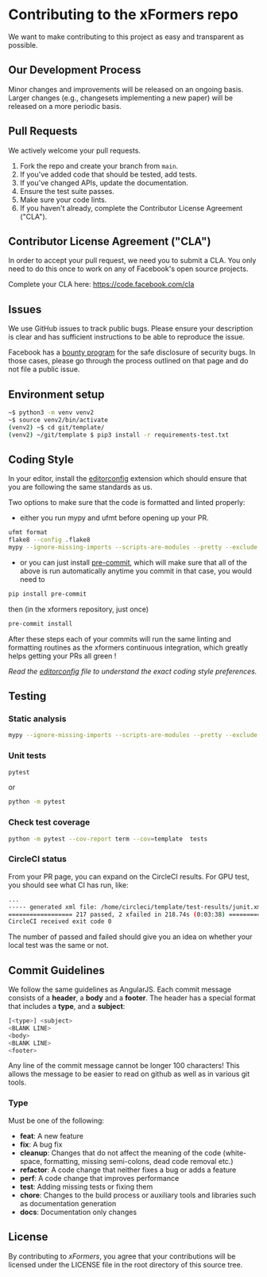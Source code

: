 # Contributing to the xFormers repo

We want to make contributing to this project as easy and transparent as
possible.

## Our Development Process

Minor changes and improvements will be released on an ongoing basis. Larger
changes (e.g., changesets implementing a new paper) will be released on a
more periodic basis.

## Pull Requests

We actively welcome your pull requests.

1. Fork the repo and create your branch from `main`.
2. If you've added code that should be tested, add tests.
3. If you've changed APIs, update the documentation.
4. Ensure the test suite passes.
5. Make sure your code lints.
6. If you haven't already, complete the Contributor License Agreement ("CLA").

## Contributor License Agreement ("CLA")

In order to accept your pull request, we need you to submit a CLA. You only need
to do this once to work on any of Facebook's open source projects.

Complete your CLA here: <https://code.facebook.com/cla>

## Issues

We use GitHub issues to track public bugs. Please ensure your description is
clear and has sufficient instructions to be able to reproduce the issue.

Facebook has a [bounty program](https://www.facebook.com/whitehat/) for the safe
disclosure of security bugs. In those cases, please go through the process
outlined on that page and do not file a public issue.

## Environment setup

```bash
~$ python3 -m venv venv2
~$ source venv2/bin/activate
(venv2) ~$ cd git/template/
(venv2) ~/git/template $ pip3 install -r requirements-test.txt
```

## Coding Style

In your editor, install the [editorconfig](https://editorconfig.org/) extension
which should ensure that you are following the same standards as us.

Two options to make sure that the code is formatted and linted properly:
* either you run mypy and ufmt before opening up your PR.

```bash
ufmt format
flake8 --config .flake8
mypy --ignore-missing-imports --scripts-are-modules --pretty --exclude build/ --exclude stubs/ .
```

* or you can just install [pre-commit](https://pre-commit.com/), which will make sure that all of the above is run automatically anytime you commit
in that case, you would need to
```bash
pip install pre-commit
```
then (in the xformers repository, just once)
```bash
pre-commit install
```

After these steps each of your commits will run the same linting and formatting routines as the xformers continuous integration, which greatly helps getting your PRs all green !

_Read the [editorconfig](.editorconfig) file to understand the exact coding style preferences._

## Testing

### Static analysis

```bash
mypy --ignore-missing-imports --scripts-are-modules --pretty --exclude stubs/ .
```

### Unit tests

```bash
pytest
```

or

``` bash
python -m pytest
```

### Check test coverage

``` bash
python -m pytest --cov-report term --cov=template  tests
```

### CircleCI status

From your PR page, you can expand on the CircleCI results. For GPU test, you should see
what CI has run, like:

``` bash
...
----- generated xml file: /home/circleci/template/test-results/junit.xml ------
================== 217 passed, 2 xfailed in 218.74s (0:03:38) ==================
CircleCI received exit code 0
```

The number of passed and failed should give you an idea on whether your local
test was the same or not.

## Commit Guidelines

We follow the same guidelines as AngularJS. Each commit message consists of a **header**,
a **body** and a **footer**.  The header has a special format that includes a **type**,
and a **subject**:

```bash
[<type>] <subject>
<BLANK LINE>
<body>
<BLANK LINE>
<footer>
```

Any line of the commit message cannot be longer 100 characters! This allows the message to be easier
to read on github as well as in various git tools.

### Type

Must be one of the following:

* **feat**: A new feature
* **fix**: A bug fix
* **cleanup**: Changes that do not affect the meaning of the code (white-space, formatting, missing
  semi-colons, dead code removal etc.)
* **refactor**: A code change that neither fixes a bug or adds a feature
* **perf**: A code change that improves performance
* **test**: Adding missing tests or fixing them
* **chore**: Changes to the build process or auxiliary tools and libraries such as documentation
generation
* **docs**: Documentation only changes

## License

By contributing to *xFormers*, you agree that your contributions will be licensed
under the LICENSE file in the root directory of this source tree.
